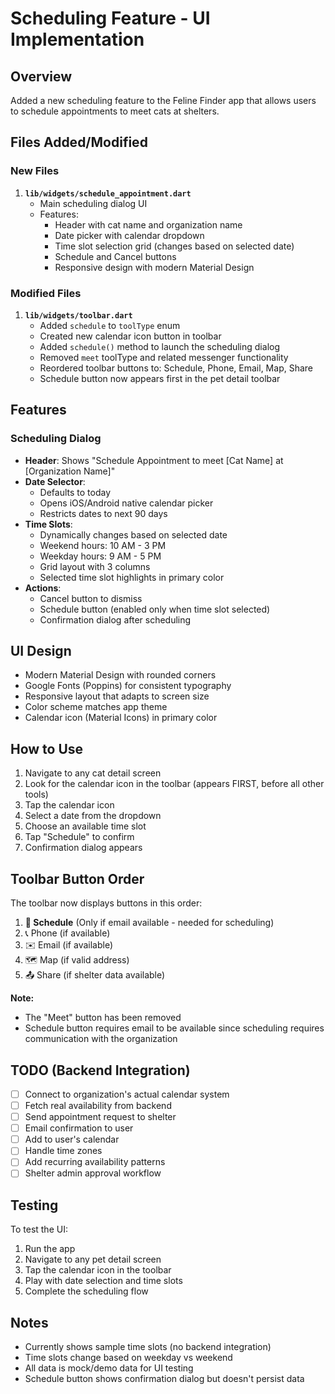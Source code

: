 # Scheduling Feature - UI Implementation

## Overview
Added a new scheduling feature to the Feline Finder app that allows users to schedule appointments to meet cats at shelters.

## Files Added/Modified

### New Files
1. **`lib/widgets/schedule_appointment.dart`**
   - Main scheduling dialog UI
   - Features:
     - Header with cat name and organization name
     - Date picker with calendar dropdown
     - Time slot selection grid (changes based on selected date)
     - Schedule and Cancel buttons
     - Responsive design with modern Material Design

### Modified Files
1. **`lib/widgets/toolbar.dart`**
   - Added `schedule` to `toolType` enum
   - Created new calendar icon button in toolbar
   - Added `schedule()` method to launch the scheduling dialog
   - Removed `meet` toolType and related messenger functionality
   - Reordered toolbar buttons to: Schedule, Phone, Email, Map, Share
   - Schedule button now appears first in the pet detail toolbar

## Features

### Scheduling Dialog
- **Header**: Shows "Schedule Appointment to meet [Cat Name] at [Organization Name]"
- **Date Selector**: 
  - Defaults to today
  - Opens iOS/Android native calendar picker
  - Restricts dates to next 90 days
- **Time Slots**:
  - Dynamically changes based on selected date
  - Weekend hours: 10 AM - 3 PM
  - Weekday hours: 9 AM - 5 PM
  - Grid layout with 3 columns
  - Selected time slot highlights in primary color
- **Actions**:
  - Cancel button to dismiss
  - Schedule button (enabled only when time slot selected)
  - Confirmation dialog after scheduling

## UI Design
- Modern Material Design with rounded corners
- Google Fonts (Poppins) for consistent typography
- Responsive layout that adapts to screen size
- Color scheme matches app theme
- Calendar icon (Material Icons) in primary color

## How to Use

1. Navigate to any cat detail screen
2. Look for the calendar icon in the toolbar (appears FIRST, before all other tools)
3. Tap the calendar icon
4. Select a date from the dropdown
5. Choose an available time slot
6. Tap "Schedule" to confirm
7. Confirmation dialog appears

## Toolbar Button Order
The toolbar now displays buttons in this order:
1. **📅 Schedule** (Only if email available - needed for scheduling)
2. 📞 Phone (if available)
3. ✉️ Email (if available)
4. 🗺️ Map (if valid address)
5. 📤 Share (if shelter data available)

**Note:** 
- The "Meet" button has been removed
- Schedule button requires email to be available since scheduling requires communication with the organization

## TODO (Backend Integration)
- [ ] Connect to organization's actual calendar system
- [ ] Fetch real availability from backend
- [ ] Send appointment request to shelter
- [ ] Email confirmation to user
- [ ] Add to user's calendar
- [ ] Handle time zones
- [ ] Add recurring availability patterns
- [ ] Shelter admin approval workflow

## Testing
To test the UI:
1. Run the app
2. Navigate to any pet detail screen
3. Tap the calendar icon in the toolbar
4. Play with date selection and time slots
5. Complete the scheduling flow

## Notes
- Currently shows sample time slots (no backend integration)
- Time slots change based on weekday vs weekend
- All data is mock/demo data for UI testing
- Schedule button shows confirmation dialog but doesn't persist data

